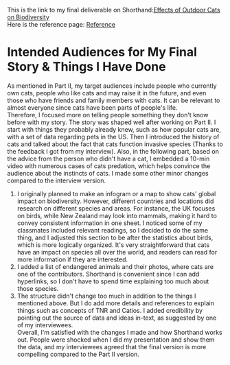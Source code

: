This is the link to my final deliverable on Shorthand:[Effects of Outdoor Cats on Biodiversity](https://carnegiemellon.shorthandstories.com/-effects-of-outdoor-cats-on-biodiversity-/index.html)  
Here is the reference page: [Reference](https://carnegiemellon.shorthandstories.com/-effects-of-outdoor-cats-on-biodiversity-/index.html#group-Reference-wSKVdX8rd7)  
# Intended Audiences for My Final Story & Things I Have Done    
As mentioned in Part II, my target audiences include people who currently own cats, people who like cats and may raise it in the future, and even those who have friends and family members with cats. It can be relevant to almost everyone since cats have been parts of people's life.    
Therefore, I focused more on telling people something they don't know before with my story. The story was shaped well after working on Part II. I start with things they probably already knew, such as how popular cats are, with a set of data regarding pets in the US. Then I introduced the history of cats and talked about the fact that cats function invasive species (Thanks to the feedback I got from my interview). Also, in the following part, based on the advice from the person who didn't have a cat, I embedded a 10-min video with numerous cases of cats predation, which helps convince the audience about the instincts of cats.
I made some other minor changes compared to the interview version.   
1) I originally planned to make an infogram or a map to show cats' global impact on biodiversity. However, different countries and locations did research on different species and areas. For instance, the UK focuses on birds, while New Zealand may look into mammals, making it hard to convey consistent information in one sheet. I noticed some of my classmates included relevant readings, so I decided to do the same thing, and I adjusted this section to be after the statistics about birds, which is more logically organized. It's very straightforward that cats have an impact on species all over the world, and readers can read for more information if they are interested.  
2) I added a list of endangered animals and their photos, where cats are one of the contributors. Shorthand is convenient since I can add hyperlinks, so I don't have to spend time explaining too much about those species.  
3) The structure didn't change too much in addition to the things I mentioned above. But I do add more details and references to explain things such as concepts of TNR and Catios. I added credibility by pointing out the source of data and ideas in-text, as suggested by one of my interviewees.     
Overall, I'm satisfied with the changes I made and how Shorthand works out. People were shocked when I did my presentation and show them the data, and my interviewees agreed that the final version is more compelling compared to the Part II version.
